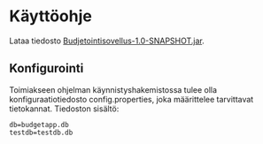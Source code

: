 # Käyttöohje

Lataa tiedosto  [Budjetointisovellus-1.0-SNAPSHOT.jar]( Budjetointisovellus-1.0-SNAPSHOT.jar).

## Konfigurointi

Toimiakseen ohjelman käynnistyshakemistossa tulee olla konfiguraatiotiedosto config.properties, joka määrittelee tarvittavat tietokannat. 
Tiedoston sisältö: 
```
db=budgetapp.db
testdb=testdb.db
```
